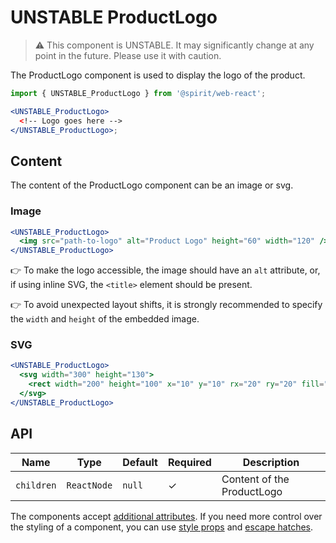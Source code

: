 # UNSTABLE ProductLogo

> ⚠️ This component is UNSTABLE. It may significantly change at any point in the future.
> Please use it with caution.

The ProductLogo component is used to display the logo of the product.

```jsx
import { UNSTABLE_ProductLogo } from '@spirit/web-react';

<UNSTABLE_ProductLogo>
  <!-- Logo goes here -->
</UNSTABLE_ProductLogo>;
```

## Content

The content of the ProductLogo component can be an image or svg.

### Image

```jsx
<UNSTABLE_ProductLogo>
  <img src="path-to-logo" alt="Product Logo" height="60" width="120" />
</UNSTABLE_ProductLogo>
```

👉 To make the logo accessible, the image should have an `alt` attribute, or, if using inline SVG, the `<title>` element
should be present.

👉 To avoid unexpected layout shifts, it is strongly recommended to specify the `width` and `height` of the embedded
image.

### SVG

```jsx
<UNSTABLE_ProductLogo>
  <svg width="300" height="130">
    <rect width="200" height="100" x="10" y="10" rx="20" ry="20" fill="#fff" />
  </svg>
</UNSTABLE_ProductLogo>
```

## API

| Name       | Type        | Default | Required | Description                |
| ---------- | ----------- | ------- | -------- | -------------------------- |
| `children` | `ReactNode` | `null`  | ✓        | Content of the ProductLogo |

The components accept [additional attributes][readme-additional-attributes].
If you need more control over the styling of a component, you can use [style props][readme-style-props]
and [escape hatches][readme-escape-hatches].

[readme-additional-attributes]: https://github.com/lmc-eu/spirit-design-system/blob/main/packages/web-react/README.md#additional-attributes
[readme-escape-hatches]: https://github.com/lmc-eu/spirit-design-system/blob/main/packages/web-react/README.md#escape-hatches
[readme-style-props]: https://github.com/lmc-eu/spirit-design-system/blob/main/packages/web-react/README.md#style-props
